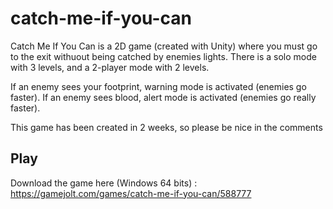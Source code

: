 # catch-me-if-you-can
Catch Me If You Can is a 2D game (created with Unity) where you must go to the exit withuout being catched by enemies lights.
There is a solo mode with 3 levels, and a 2-player mode with 2 levels.

If an enemy sees your footprint, warning mode is activated (enemies go faster).
If an enemy sees blood, alert mode is activated (enemies go really faster).

This game has been created in 2 weeks, so please be nice in the comments 

## Play
Download the game here (Windows 64 bits) : https://gamejolt.com/games/catch-me-if-you-can/588777
